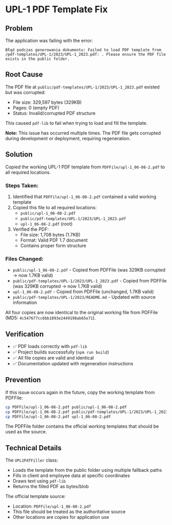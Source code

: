# UPL-1 PDF Template Fix

## Problem
The application was failing with the error:
```
Błąd podczas generowania dokumentu: Failed to load PDF template from /pdf-templates/UPL-1/2023/UPL-1_2023.pdf: . Please ensure the PDF file exists in the public folder.
```

## Root Cause
The PDF file at `public/pdf-templates/UPL-1/2023/UPL-1_2023.pdf` existed but was corrupted:
- File size: 329,597 bytes (329KB)
- Pages: 0 (empty PDF)
- Status: Invalid/corrupted PDF structure

This caused `pdf-lib` to fail when trying to load and fill the template.

**Note:** This issue has occurred multiple times. The PDF file gets corrupted during development or deployment, requiring regeneration.

## Solution
Copied the working UPL-1 PDF template from `PDFFile/upl-1_06-08-2.pdf` to all required locations.

### Steps Taken:
1. Identified that `PDFFile/upl-1_06-08-2.pdf` contained a valid working template
2. Copied this file to all required locations:
   - `public/upl-1_06-08-2.pdf`
   - `public/pdf-templates/UPL-1/2023/UPL-1_2023.pdf`
   - `upl-1_06-08-2.pdf` (root)
3. Verified the PDF:
   - File size: 1,708 bytes (1.7KB)
   - Format: Valid PDF 1.7 document
   - Contains proper form structure

### Files Changed:
- `public/upl-1_06-08-2.pdf` - Copied from PDFFile (was 329KB corrupted → now 1.7KB valid)
- `public/pdf-templates/UPL-1/2023/UPL-1_2023.pdf` - Copied from PDFFile (was 329KB corrupted → now 1.7KB valid)
- `upl-1_06-08-2.pdf` - Copied from PDFFile (unchanged, 1.7KB valid)
- `public/pdf-templates/UPL-1/2023/README.md` - Updated with source information

All four copies are now identical to the original working file from PDFFile (MD5: `4c547677cc6bb1893e2449198ab65e71`).

## Verification
- ✅ PDF loads correctly with `pdf-lib`
- ✅ Project builds successfully (`npm run build`)
- ✅ All file copies are valid and identical
- ✅ Documentation updated with regeneration instructions

## Prevention
If this issue occurs again in the future, copy the working template from PDFFile:
```bash
cp PDFFile/upl-1_06-08-2.pdf public/upl-1_06-08-2.pdf
cp PDFFile/upl-1_06-08-2.pdf public/pdf-templates/UPL-1/2023/UPL-1_2023.pdf
cp PDFFile/upl-1_06-08-2.pdf upl-1_06-08-2.pdf
```

The PDFFile folder contains the official working templates that should be used as the source.

## Technical Details
The `UPL1PdfFiller` class:
- Loads the template from the public folder using multiple fallback paths
- Fills in client and employee data at specific coordinates
- Draws text using `pdf-lib`
- Returns the filled PDF as bytes/blob

The official template source:
- Location: `PDFFile/upl-1_06-08-2.pdf`
- This file should be treated as the authoritative source
- Other locations are copies for application use
